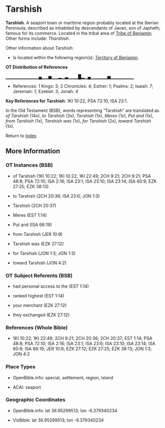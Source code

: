 # Tarshish
**Tarshish**. 
A seaport town or maritime region probably located at the Iberian Peninsula; described as inhabited by descendants of Javan, son of Japheth; famous for its commerce. 
Located in the tribal area of [Tribe of Benjamin](../../../groups/md/acai/Benjamin.md). 
Other forms include: 
*Tharshish*. 




Other information about Tarshish:


* Is located within the following region(s): 
[Territory of Benjamin](TerritoryOfBenjamin.md). 


**OT Distribution of References**

▁▁▁▁▁▁▁▁▁▁▄▁▁▅▁▁▂▁▃▁▁▁█▂▁▄▁▁▁▁▁▅▁▁▁▁▁▁▁
* References: 1 Kings: 3; 2 Chronicles: 4; Esther: 1; Psalms: 2; Isaiah: 7; Jeremiah: 1; Ezekiel: 3; Jonah: 4



**Key References for Tarshish**: 
1KI 10:22, PSA 72:10, ISA 23:1. 


In the Old Testament (BSB), words representing “Tarshish” are translated as 
*of Tarshish* (14x), *to Tarshish* (3x), *Tarshish* (1x), *Meres* (1x), *Put and* (1x), *from Tarshish* (1x), *Tarshish was* (1x), *for Tarshish* (2x), *toward Tarshish* (1x). 




Return to [Index](00-Index.md)

## More Information

### OT Instances (BSB)

* of Tarshish (1KI 10:22; 1KI 10:22; 1KI 22:49; 2CH 9:21; 2CH 9:21; PSA 48:8; PSA 72:10; ISA 2:16; ISA 23:1; ISA 23:10; ISA 23:14; ISA 60:9; EZK 27:25; EZK 38:13)

* to Tarshish (2CH 20:36; ISA 23:6; JON 1:3)

* Tarshish (2CH 20:37)

* Meres (EST 1:14)

* Put and (ISA 66:19)

* from Tarshish (JER 10:9)

* Tarshish was (EZK 27:12)

* for Tarshish (JON 1:3; JON 1:3)

* toward Tarshish (JON 4:2)



### OT Subject Referents (BSB)

* had personal access to the (EST 1:14)

* ranked highest (EST 1:14)

* your merchant (EZK 27:12)

* they exchanged (EZK 27:12)



### References (Whole Bible)

* 1KI 10:22; 1KI 22:49; 2CH 9:21; 2CH 20:36; 2CH 20:37; EST 1:14; PSA 48:8; PSA 72:10; ISA 2:16; ISA 23:1; ISA 23:6; ISA 23:10; ISA 23:14; ISA 60:9; ISA 66:19; JER 10:9; EZK 27:12; EZK 27:25; EZK 38:13; JON 1:3; JON 4:2


### Place Types

* OpenBible.info: special, settlement, region, island

* ACAI: seaport



### Geographic Coordinates

* OpenBible.info: lat 36.95299513; lon -6.379340234

* VizBible: lat 36.95299513; lon -6.379340234




